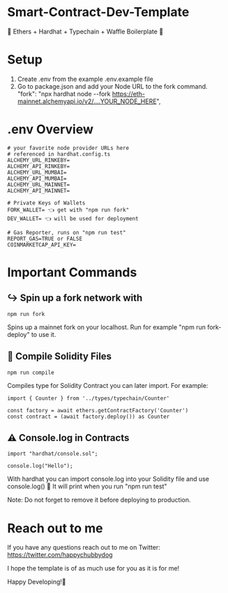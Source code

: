 # Smart-Contract-Dev-Template

🎉 Ethers + Hardhat + Typechain + Waffle Boilerplate 🎉

# Setup

1. Create .env from the example .env.example file
2. Go to package.json and add your Node URL to the fork command.
"fork": "npx hardhat node --fork <https://eth-mainnet.alchemyapi.io/v2/....YOUR_NODE_HERE>",

# .env Overview

````
# your favorite node provider URLs here
# referenced in hardhat.config.ts
ALCHEMY_URL_RINKEBY=  
ALCHEMY_API_RINKEBY= 
ALCHEMY_URL_MUMBAI= 
ALCHEMY_API_MUMBAI= 
ALCHEMY_URL_MAINNET= 
ALCHEMY_API_MAINNET= 

# Private Keys of Wallets 
FORK_WALLET= 👈 get with "npm run fork"
DEV_WALLET= 👈 will be used for deployment

# Gas Reporter, runs on "npm run test"
REPORT_GAS=TRUE or FALSE
COINMARKETCAP_API_KEY= 
````

# Important Commands
## ↪️ Spin up a fork network with
````
npm run fork
````
Spins up a mainnet fork on your localhost. Run for example "npm run fork-deploy" to use it.

## 🔁 Compile Solidity Files
````
npm run compile
````
Compiles type for Solidity Contract you can later import.
For example: 
````
import { Counter } from '../types/typechain/Counter'

const factory = await ethers.getContractFactory('Counter')
const contract = (await factory.deploy()) as Counter
````

## ⚠️ Console.log in Contracts
````
import "hardhat/console.sol";

console.log("Hello");
````
With hardhat you can import console.log into your Solidity file and use console.log() 🤯
It will print when you run "npm run test"

Note: Do not forget to remove it before deploying to production.

# Reach out to me
If you have any questions reach out to me on Twitter: https://twitter.com/happychubbydog


I hope the template is of as much use for you as it is for me! 

Happy Developing!🚀
